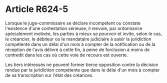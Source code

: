 # Article R624-5

<p>Lorsque le juge-commissaire se déclare incompétent ou constate l'existence d'une contestation sérieuse, il renvoie, par ordonnance spécialement motivée, les parties à mieux se pourvoir et invite, selon le cas, le créancier, le débiteur ou le mandataire judiciaire à saisir la juridiction compétente dans un délai d'un mois à compter de la notification ou de la réception de l'avis délivré à cette fin, à peine de forclusion à moins de contredit dans les cas où cette voie de recours est ouverte.</p><p>Les tiers intéressés ne peuvent former tierce opposition contre la décision rendue par la juridiction compétente que dans le délai d'un mois à compter de sa transcription sur l'état des créances.</p>